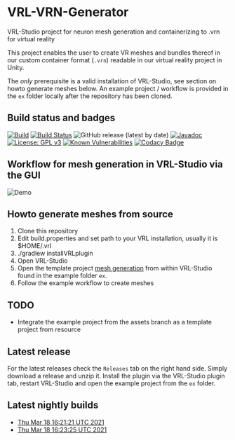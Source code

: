 # VRL-VRN-Generator

VRL-Studio project for neuron mesh generation and containerizing to .vrn for virtual reality 

This project enables the user to create VR meshes and bundles thereof in our 
custom container format (`.vrn`) readable in our virtual reality project in Unity.

The *only* prerequisite is a valid installation of VRL-Studio, see section on howto generate meshes below.
An example project / workflow is provided in the `ex` folder locally after the repository has been cloned.

## Build status and badges

[![Build](https://github.com/c2m2/VRL-VRN-Generator/actions/workflows/Build.yml/badge.svg)](https://github.com/c2m2/VRL-VRN-Generator/actions/workflows/Build.yml)
[![Build Status](https://travis-ci.org/c2m2/VRL-VRN-Generator.svg?branch=master)](https://travis-ci.org/c2m2/VRL-VRN-Generator)
![GitHub release (latest by date)](https://img.shields.io/github/v/release/c2m2/VRL-VRN-Generator)
[![Javadoc](https://img.shields.io/badge/Javadoc-%20Documentation-magenta.svg)](https://c2m2.github.io/VRL-VRN-Generator/)
[![License: GPL v3](https://img.shields.io/badge/License-GPLv3-magenta.svg)](https://www.gnu.org/licenses/gpl-3.0)
[![Known Vulnerabilities](https://snyk.io/test/github/c2m2/VRL-VRN-Generator/badge.svg?targetFile=VRL-VRN-Generator/build.gradle)](https://snyk.io/test/github/c2m2/VRL-VRN-Generator?targetFile=VRL-VRN-Generator/build.gradle)
[![Codacy Badge](https://app.codacy.com/project/badge/Grade/5e4acf16fe224ef7b815a77ba83e5059)](https://www.codacy.com/gh/c2m2/VRL-VRN-Generator/dashboard?utm_source=github.com&amp;utm_medium=referral&amp;utm_content=c2m2/VRL-VRN-Generator&amp;utm_campaign=Badge_Grade)

## Workflow for mesh generation in VRL-Studio via the GUI
![Demo](../assets/example.png?raw=true)

## Howto generate meshes from source
1.  Clone this repository
2.  Edit build.properties and set path to your VRL installation, usually it is $HOME/.vrl
3.  ./gradlew installVRLplugin
4.  Open VRL-Studio
5.  Open the template project [mesh generation](ex/mesh-generation.vrlp) from within VRL-Studio found in the example folder `ex`.
6.  Follow the example workflow to create meshes

## TODO
-   Integrate the example project from the assets branch as a template project from resource

## Latest release
For the latest releases check the `Releases` tab on the right hand side.
Simply download a release and unzip it. Install the plugin via the VRL-Studio
plugin tab, restart VRL-Studio and open the example project from the `ex` folder.

## Latest nightly builds
-   [Thu Mar 18 16:21:21 UTC 2021](https://api.github.com/repos/c2m2/VRL-VRN-Generator/actions/artifacts/47940458/zip)
-   [Thu Mar 18 16:23:25 UTC 2021](https://api.github.com/repos/c2m2/VRL-VRN-Generator/actions/artifacts/47941060/zip)
